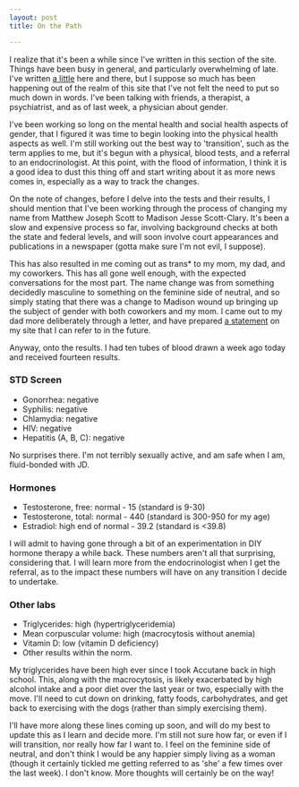```yaml
---
layout: post
title: On the Path

---
```


I realize that it's been a while since I've written in this section of the site.
Things have been busy in general, and particularly overwhelming of late. I've
written [a
little](/posts/furry/adjspecies/2014/11/26/witnessing-and-mirroring/) here and
there, but I suppose so much has been happening out of the realm of this site
that I've not felt the need to put so much down in words.  I've been talking
with friends, a therapist, a psychiatrist, and as of last week, a physician
about gender.

I've been working so long on the mental health and social health aspects of
gender, that I figured it was time to begin looking into the physical health
aspects as well.  I'm still working out the best way to 'transition', such as
the term applies to me, but it's begun with a physical, blood tests, and a
referral to an endocrinologist.  At this point, with the flood of information, I
think it is a good idea to dust this thing off and start writing about it as
more news comes in, especially as a way to track the changes.

On the note of changes, before I delve into the tests and their results, I
should mention that I've been working through the process of changing my name
from Matthew Joseph Scott to Madison Jesse Scott-Clary.  It's been a slow and
expensive process so far, involving background checks at both the state and
federal levels, and will soon involve court appearances and publications in a
newspaper (gotta make sure I'm not evil, I suppose).

This has also resulted in me coming out as trans\* to my mom, my dad, and my
coworkers.  This has all gone well enough, with the expected conversations for
the most part.  The name change was from something decidedly masculine to
something on the feminine side of neutral, and so simply stating that there was
a change to Madison wound up bringing up the subject of gender with both
coworkers and my mom.  I came out to my dad more deliberately through a letter,
and have prepared [a statement](http://drab-makyo.com/changes/) on my site that
I can refer to in the future.

Anyway, onto the results.  I had ten tubes of blood drawn a week ago today and
received fourteen results.

### STD Screen

* Gonorrhea: negative
* Syphilis: negative
* Chlamydia: negative
* HIV: negative
* Hepatitis (A, B, C): negative

No surprises there.  I'm not terribly sexually active, and am safe when I am,
fluid-bonded with JD.

### Hormones

* Testosterone, free: normal - 15 (standard is 9-30)
* Testosterone, total: normal - 440 (standard is 300-950 for my age)
* Estradiol: high end of normal - 39.2 (standard is &lt;39.8)

I will admit to having gone through a bit of an experimentation in DIY hormone
therapy a while back.  These numbers aren't all that surprising, considering
that.  I will learn more from the endocrinologist when I get the referral, as to
the impact these numbers will have on any transition I decide to undertake.

### Other labs

* Triglycerides: high (hypertriglyceridemia)
* Mean corpuscular volume: high (macrocytosis without anemia)
* Vitamin D: low (vitamin D deficiency)
* Other results within the norm.

My triglycerides have been high ever since I took Accutane back in high school.
This, along with the macrocytosis, is likely exacerbated by high alcohol intake
and a poor diet over the last year or two, especially with the move.  I'll need
to cut down on drinking, fatty foods, carbohydrates, and get back to exercising
with the dogs (rather than simply exercising them).

I'll have more along these lines coming up soon, and will do my best to update
this as I learn and decide more.  I'm still not sure how far, or even if I will
transition, nor really how far I want to.  I feel on the feminine side of
neutral, and don't think I would be any happier simply living as a woman (though
it certainly tickled me getting referred to as 'she' a few times over the last
week).  I don't know.  More thoughts will certainly be on the way!
